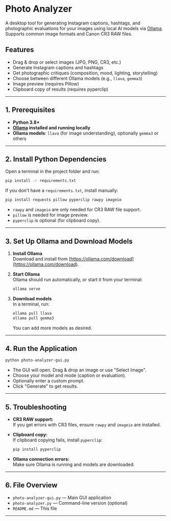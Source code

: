 # Photo Analyzer

A desktop tool for generating Instagram captions, hashtags, and photographic evaluations for your images using local AI models via [Ollama](https://ollama.com/). Supports common image formats and Canon CR3 RAW files.

## Features

- Drag & drop or select images (JPG, PNG, CR3, etc.)
- Generate Instagram captions and hashtags
- Get photographic critiques (composition, mood, lighting, storytelling)
- Choose between different Ollama models (e.g., `llava`, `gemma3`)
- Image preview (requires Pillow)
- Clipboard copy of results (requires pyperclip)

---

## 1. Prerequisites

- **Python 3.8+**  
- **[Ollama](https://ollama.com/download) installed and running locally**  
- **Ollama models**: `llava` (for image understanding), optionally `gemma3` or others

---

## 2. Install Python Dependencies

Open a terminal in the project folder and run:

```sh
pip install -r requirements.txt
```

If you don't have a `requirements.txt`, install manually:

```sh
pip install requests pillow pyperclip rawpy imageio
```

- `rawpy` and `imageio` are only needed for CR3 RAW file support.
- `pillow` is needed for image preview.
- `pyperclip` is optional (for clipboard copy).

---

## 3. Set Up Ollama and Download Models

1. **Install Ollama**  
   Download and install from [https://ollama.com/download](https://ollama.com/download).

2. **Start Ollama**  
   Ollama should run automatically, or start it from your terminal:

   ```sh
   ollama serve
   ```

3. **Download models**  
   In a terminal, run:

   ```sh
   ollama pull llava
   ollama pull gemma3
   ```

   You can add more models as desired.

---

## 4. Run the Application

```sh
python photo-analyzer-gui.py
```

- The GUI will open. Drag & drop an image or use "Select Image".
- Choose your model and mode (caption or evaluation).
- Optionally enter a custom prompt.
- Click "Generate" to get results.

---

## 5. Troubleshooting

- **CR3 RAW support:**  
  If you get errors with CR3 files, ensure `rawpy` and `imageio` are installed.
- **Clipboard copy:**  
  If clipboard copying fails, install `pyperclip`:

  ```sh
  pip install pyperclip
  ```

- **Ollama connection errors:**  
  Make sure Ollama is running and models are downloaded.

---

## 6. File Overview

- `photo-analyzer-gui.py` — Main GUI application
- `photo-analyzer.py` — Command-line version (optional)
- `README.md` — This file

---


